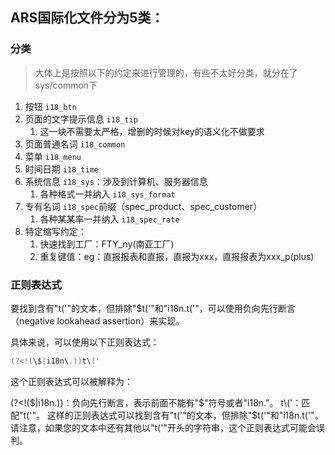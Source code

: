 ## ARS国际化文件分为5类：

### 分类

> 大体上是按照以下的约定来进行管理的，有些不太好分类，就分在了sys/common下

1. 按钮 `i18_btn`
2. 页面的文字提示信息 `i18_tip` 
    1. 这一块不需要太严格，增删的时候对key的语义化不做要求
3. 页面普通名词 `i18_common`
4. 菜单 `i18_menu`
5. 时间日期 `i18_time`
6. 系统信息 `i18_sys`：涉及到计算机、服务器信息
    1. 各种格式一并纳入 `i18_sys_format`
7. 专有名词 `i18_spec`前缀（spec_product、spec_customer）
    1. 各种某某率一并纳入 `i18_spec_rate`
8. 特定缩写约定：
    1. 快速找到工厂：FTY_ny(南亚工厂)
    2. 重复键值：eg：直报报表和直报，直报为xxx，直报报表为xxx_p(plus)


### 正则表达式

要找到含有"t('"的文本，但排除"$t('"和"i18n.t('"，可以使用负向先行断言（negative lookahead assertion）来实现。

具体来说，可以使用以下正则表达式：

```go
(?<!(\$|i18n\.))t\('
```

这个正则表达式可以被解释为：

(?<!(\$|i18n\.))：负向先行断言，表示前面不能有"$"符号或者"i18n."。
t\('：匹配"t('"。
这样的正则表达式可以找到含有"t('"的文本，但排除"$t('"和"i18n.t('"。请注意，如果您的文本中还有其他以"t('"开头的字符串，这个正则表达式可能会误判。

